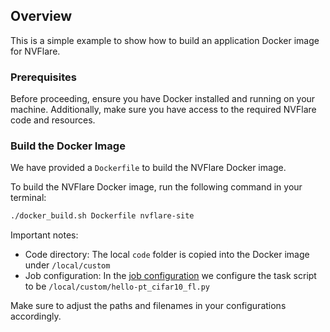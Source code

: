 ## Overview

This is a simple example to show how to build an application Docker image for NVFlare.

### Prerequisites

Before proceeding, ensure you have Docker installed and running on your machine. Additionally, make sure you have access to the required NVFlare code and resources.

### Build the Docker Image

We have provided a `Dockerfile` to build the NVFlare Docker image.

To build the NVFlare Docker image, run the following command in your terminal:

```bash
./docker_build.sh Dockerfile nvflare-site
```

Important notes:
- Code directory: The local ``code`` folder is copied into the Docker image under ``/local/custom``
- Job configuration: In the [job configuration](../jobs/hello-pt_cifar10_fedavg/app_site-1/config/config_fed_client.json) we configure the task script to be ``/local/custom/hello-pt_cifar10_fl.py``

Make sure to adjust the paths and filenames in your configurations accordingly.
